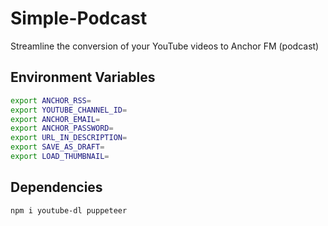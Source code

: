 # Simple-Podcast
Streamline the conversion of your YouTube videos to Anchor FM (podcast)

## Environment Variables
```bash
export ANCHOR_RSS=
export YOUTUBE_CHANNEL_ID=
export ANCHOR_EMAIL=
export ANCHOR_PASSWORD=
export URL_IN_DESCRIPTION=
export SAVE_AS_DRAFT=
export LOAD_THUMBNAIL=
```

## Dependencies
```bash
npm i youtube-dl puppeteer
```
